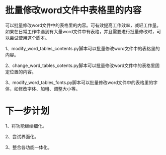 # 批量修改word文件中表格里的内容

可以批量修改word文件中的表格里的内容。可有效提高工作效率，减轻工作量。如果在日常工作中遇到有大量word文件中有表格，并且需要进行批量修改时，可以尝试使用这个脚本。

1、modify_word_tables_contents.py脚本可以批量修改word文件中的表格里的内容。

2、change_word_tables_cotents.py脚本可以批量修改word文件中的表格里固定位置的内容。

3、modify_word_tables_fonts.py脚本可以批量修改word文件中的表格里的字体，如修改字体、加粗、调整大小等。

# 下一步计划

1、将功能继续细化。

2、尝试界面化。

3、整合各功能一体化。
